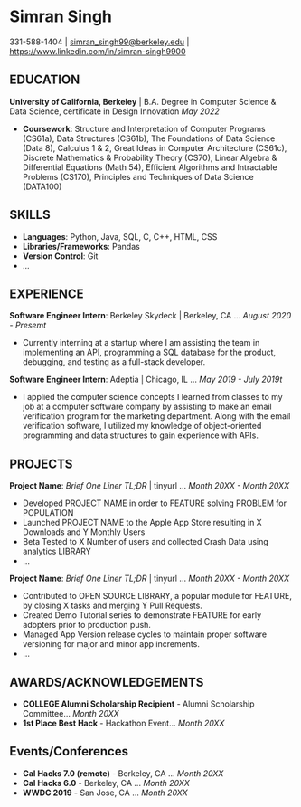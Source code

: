 # Simran Singh

331-588-1404 | simran_singh99@berkeley.edu | https://www.linkedin.com/in/simran-singh9900

## EDUCATION
**University of California, Berkeley** | B.A. Degree in Computer Science & Data Science, certificate in Design Innovation *May 2022*
* **Coursework**: Structure and Interpretation of Computer Programs (CS61a), Data Structures (CS61b), The Foundations of Data Science (Data 8), Calculus 1 & 2, Great Ideas in Computer Architecture (CS61c), Discrete Mathematics & Probability Theory (CS70), Linear Algebra & Differential Equations (Math 54), Efficient Algorithms and Intractable Problems (CS170), Principles and Techniques of Data Science (DATA100)

## SKILLS
* **Languages**: Python, Java, SQL, C, C++, HTML, CSS
* **Libraries/Frameworks**: Pandas
* **Version Control**: Git
* *...*

## EXPERIENCE
**Software Engineer Intern**: Berkeley Skydeck | Berkeley, CA ... *August 2020 - Presemt*
* Currently interning at a startup where I am assisting the team in implementing an API, programming a SQL database for the product, debugging, and testing as a full-stack developer. 

**Software Engineer Intern**: Adeptia | Chicago, IL ... *May 2019 - July 2019t*
* I applied the computer science concepts I learned from classes to my job at a computer software company by assisting to make an email verification program for the marketing department. Along with the email verification software, I utilized my knowledge of object-oriented programming and data structures to gain experience with APIs.
## PROJECTS
**Project Name**: *Brief One Liner TL;DR* | tinyurl ... *Month 20XX - Month 20XX*
* Developed PROJECT NAME in order to FEATURE solving PROBLEM for POPULATION
* Launched PROJECT NAME to the Apple App Store resulting in X Downloads and Y Monthly Users
* Beta Tested to X Number of users and collected Crash Data using analytics LIBRARY
* ...

**Project Name**: *Brief One Liner TL;DR* | tinyurl ... *Month 20XX - Month 20XX*
* Contributed to OPEN SOURCE LIBRARY, a popular module for FEATURE, by closing X tasks and merging Y Pull Requests.
* Created Demo Tutorial series to demonstrate FEATURE for early adopters prior to production push.
* Managed App Version release cycles to maintain proper software versioning for major and minor app increments.
* ...

## AWARDS/ACKNOWLEDGEMENTS
* **COLLEGE Alumni Scholarship Recipient** - Alumni Scholarship Committee... *Month 20XX*
* **1st Place Best Hack** - Hackathon Event... *Month 20XX*

## Events/Conferences
* **Cal Hacks 7.0 (remote)** - Berkeley, CA ... *Month 20XX*
* **Cal Hacks 6.0** - Berkeley, CA ... *Month 20XX*
* **WWDC 2019** - San Jose, CA ... *Month 20XX*
